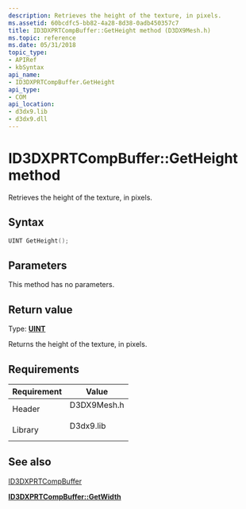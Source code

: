 ```yaml
---
description: Retrieves the height of the texture, in pixels.
ms.assetid: 60bcdfc5-bb82-4a28-8d38-0adb450357c7
title: ID3DXPRTCompBuffer::GetHeight method (D3DX9Mesh.h)
ms.topic: reference
ms.date: 05/31/2018
topic_type: 
- APIRef
- kbSyntax
api_name: 
- ID3DXPRTCompBuffer.GetHeight
api_type: 
- COM
api_location: 
- d3dx9.lib
- d3dx9.dll
---
```


# ID3DXPRTCompBuffer::GetHeight method

Retrieves the height of the texture, in pixels.

## Syntax


```C++
UINT GetHeight();
```



## Parameters

This method has no parameters.

## Return value

Type: **[**UINT**](../winprog/windows-data-types.md)**

Returns the height of the texture, in pixels.

## Requirements



| Requirement | Value |
|--------------------|----------------------------------------------------------------------------------------|
| Header<br/>  | <dl> <dt>D3DX9Mesh.h</dt> </dl> |
| Library<br/> | <dl> <dt>D3dx9.lib</dt> </dl>   |



## See also

<dl> <dt>

[ID3DXPRTCompBuffer](id3dxprtcompbuffer.md)
</dt> <dt>

[**ID3DXPRTCompBuffer::GetWidth**](id3dxprtcompbuffer--getwidth.md)
</dt> </dl>

 

 
